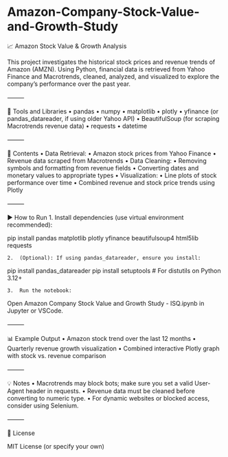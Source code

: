 # Amazon-Company-Stock-Value-and-Growth-Study

📈 Amazon Stock Value & Growth Analysis

This project investigates the historical stock prices and revenue trends of Amazon (AMZN). Using Python, financial data is retrieved from Yahoo Finance and Macrotrends, cleaned, analyzed, and visualized to explore the company’s performance over the past year.

⸻

🧰 Tools and Libraries
	•	pandas
	•	numpy
	•	matplotlib
	•	plotly
	•	yfinance (or pandas_datareader, if using older Yahoo API)
	•	BeautifulSoup (for scraping Macrotrends revenue data)
	•	requests
	•	datetime

⸻

📁 Contents
	•	Data Retrieval:
	•	Amazon stock prices from Yahoo Finance
	•	Revenue data scraped from Macrotrends
	•	Data Cleaning:
	•	Removing symbols and formatting from revenue fields
	•	Converting dates and monetary values to appropriate types
	•	Visualization:
	•	Line plots of stock performance over time
	•	Combined revenue and stock price trends using Plotly

⸻

▶️ How to Run
	1.	Install dependencies (use virtual environment recommended):

pip install pandas matplotlib plotly yfinance beautifulsoup4 html5lib requests


	2.	(Optional): If using pandas_datareader, ensure you install:

pip install pandas_datareader
pip install setuptools  # For distutils on Python 3.12+


	3.	Run the notebook:
Open Amazon Company Stock Value and Growth Study - ISQ.ipynb in Jupyter or VSCode.

⸻

📊 Example Output
	•	Amazon stock trend over the last 12 months
	•	Quarterly revenue growth visualization
	•	Combined interactive Plotly graph with stock vs. revenue comparison

⸻

💡 Notes
	•	Macrotrends may block bots; make sure you set a valid User-Agent header in requests.
	•	Revenue data must be cleaned before converting to numeric type.
	•	For dynamic websites or blocked access, consider using Selenium.

⸻

📜 License

MIT License (or specify your own)

